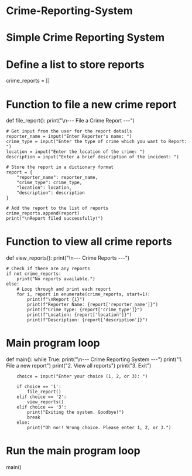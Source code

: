 # Crime-Reporting-System
# Simple Crime Reporting System

# Define a list to store reports
crime_reports = []


# Function to file a new crime report
def file_report():
    print("\n--- File a Crime Report ---")

    # Get input from the user for the report details
    reporter_name = input("Enter Reporter's name: ")
    crime_type = input("Enter the type of crime which you want to Report: ")
    location = input("Enter the location of the crime: ")
    description = input("Enter a brief description of the incident: ")

    # Store the report in a dictionary format
    report = {
        "reporter_name": reporter_name,
        "crime_type": crime_type,
        "location": location,
        "description": description
    }

    # Add the report to the list of reports
    crime_reports.append(report)
    print("\nReport filed successfully!")


# Function to view all crime reports
def view_reports():
    print("\n--- Crime Reports ---")

    # Check if there are any reports
    if not crime_reports:
        print("No reports available.")
    else:
        # Loop through and print each report
        for i, report in enumerate(crime_reports, start=1):
            print(f"\nReport {i}")
            print(f"Reporter Name: {report['reporter_name']}")
            print(f"Crime Type: {report['crime_type']}")
            print(f"Location: {report['location']}")
            print(f"Description: {report['description']}")


# Main program loop
def main():
    while True:
        print("\n--- Crime Reporting System ---")
        print("1. File a new report")
        print("2. View all reports")
        print("3. Exit")

        choice = input("Enter your choice (1, 2, or 3): ")

        if choice == '1':
            file_report()
        elif choice == '2':
            view_reports()
        elif choice == '3':
            print("Exiting the system. Goodbye!")
            break
        else:
            print("Oh no!! Wrong choice. Please enter 1, 2, or 3.")


# Run the main program loop
main()
